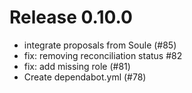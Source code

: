 # Release 0.10.0

- integrate proposals from Soule (#85)
- fix: removing reconciliation status #82
- fix: add missing role (#81)
- Create dependabot.yml (#78)
